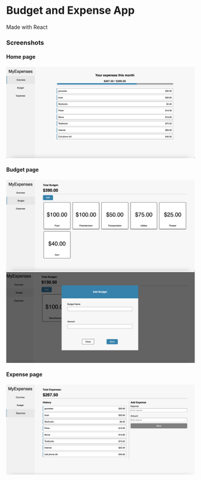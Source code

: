 # Budget and Expense App 
Made with React 

### Screenshots

#### Home page
![Home page screenshot](/img/home_page.png)

#### Budget page
![Budget page screenshot](/img/budget_page.png)
![Add budget modal](/img/add_budget_modal.png)

#### Expense page 
![Expense page screenshot](/img/expense_page.png)

